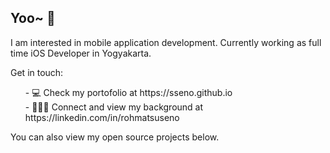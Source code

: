 ## Yoo~ 👋

I am interested in mobile application development. Currently working as full time iOS Developer in Yogyakarta.
  
Get in touch:

<ul>
- 💻 Check my portofolio at https://sseno.github.io <br>
- 👨🏻‍💻 Connect and view my background at https://linkedin.com/in/rohmatsuseno
</ul>

You can also view my open source projects below.

<!--
**sseno/sseno** is a ✨ _special_ ✨ repository because its `README.md` (this file) appears on your GitHub profile.

Here are some ideas to get you started:

- 🔭 I’m currently working on ...
- 🌱 I’m currently learning ...
- 👯 I’m looking to collaborate on ...
- 🤔 I’m looking for help with ...
- 💬 Ask me about ...
- 📫 How to reach me: ...
- 😄 Pronouns: ...
- ⚡ Fun fact: ...
-->
